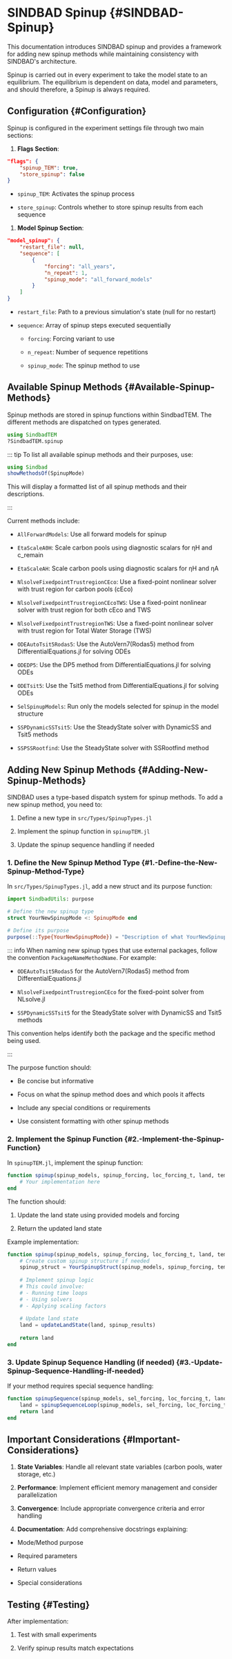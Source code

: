 
# SINDBAD Spinup {#SINDBAD-Spinup}

This documentation introduces SINDBAD spinup and provides a framework for adding new spinup methods while maintaining consistency with SINDBAD&#39;s architecture.

Spinup is carried out in every experiment to take the model state to an equilibrium. The equilibrium is dependent on data, model and parameters, and should therefore, a Spinup is always required.

## Configuration {#Configuration}

Spinup is configured in the experiment settings file through two main sections:
1. **Flags Section**:
  

```json
"flags": {
    "spinup_TEM": true,
    "store_spinup": false
}
```

- `spinup_TEM`: Activates the spinup process
  
- `store_spinup`: Controls whether to store spinup results from each sequence
  
1. **Model Spinup Section**:
  

```json
"model_spinup": {
    "restart_file": null,
    "sequence": [
        {
            "forcing": "all_years",
            "n_repeat": 1,
            "spinup_mode": "all_forward_models"
        }
    ]
}
```

- `restart_file`: Path to a previous simulation&#39;s state (null for no restart)
  
- `sequence`: Array of spinup steps executed sequentially
  - `forcing`: Forcing variant to use
    
  - `n_repeat`: Number of sequence repetitions
    
  - `spinup_mode`: The spinup method to use
    
  

## Available Spinup Methods {#Available-Spinup-Methods}

Spinup methods are stored in spinup functions within SindbadTEM. The different methods are dispatched on types generated. 

```julia
using SindbadTEM
?SindbadTEM.spinup
```


::: tip To list all available spinup methods and their purposes, use:

```julia
using Sindbad
showMethodsOf(SpinupMode)
```


This will display a formatted list of all spinup methods and their descriptions.

:::

Current methods include:
- `AllForwardModels`: Use all forward models for spinup
  
- `EtaScaleA0H`: Scale carbon pools using diagnostic scalars for ηH and c_remain
  
- `EtaScaleAH`: Scale carbon pools using diagnostic scalars for ηH and ηA
  
- `NlsolveFixedpointTrustregionCEco`: Use a fixed-point nonlinear solver with trust region for carbon pools (cEco)
  
- `NlsolveFixedpointTrustregionCEcoTWS`: Use a fixed-point nonlinear solver with trust region for both cEco and TWS
  
- `NlsolveFixedpointTrustregionTWS`: Use a fixed-point nonlinear solver with trust region for Total Water Storage (TWS)
  
- `ODEAutoTsit5Rodas5`: Use the AutoVern7(Rodas5) method from DifferentialEquations.jl for solving ODEs
  
- `ODEDP5`: Use the DP5 method from DifferentialEquations.jl for solving ODEs
  
- `ODETsit5`: Use the Tsit5 method from DifferentialEquations.jl for solving ODEs
  
- `SelSpinupModels`: Run only the models selected for spinup in the model structure
  
- `SSPDynamicSSTsit5`: Use the SteadyState solver with DynamicSS and Tsit5 methods
  
- `SSPSSRootfind`: Use the SteadyState solver with SSRootfind method
  

## Adding New Spinup Methods {#Adding-New-Spinup-Methods}

SINDBAD uses a type-based dispatch system for spinup methods. To add a new spinup method, you need to:
1. Define a new type in `src/Types/SpinupTypes.jl`
  
2. Implement the spinup function in `spinupTEM.jl`
  
3. Update the spinup sequence handling if needed
  

### 1. Define the New Spinup Method Type {#1.-Define-the-New-Spinup-Method-Type}

In `src/Types/SpinupTypes.jl`, add a new struct and its purpose function:

```julia
import SindbadUtils: purpose

# Define the new spinup type
struct YourNewSpinupMode <: SpinupMode end

# Define its purpose
purpose(::Type{YourNewSpinupMode}) = "Description of what YourNewSpinupMode does"
```


::: info When naming new spinup types that use external packages, follow the convention `PackageNameMethodName`. For example:
- `ODEAutoTsit5Rodas5` for the AutoVern7(Rodas5) method from DifferentialEquations.jl
  
- `NlsolveFixedpointTrustregionCEco` for the fixed-point solver from NLsolve.jl
  
- `SSPDynamicSSTsit5` for the SteadyState solver with DynamicSS and Tsit5 methods
  

This convention helps identify both the package and the specific method being used.

:::

The purpose function should:
- Be concise but informative
  
- Focus on what the spinup method does and which pools it affects
  
- Include any special conditions or requirements
  
- Use consistent formatting with other spinup methods
  

### 2. Implement the Spinup Function {#2.-Implement-the-Spinup-Function}

In `spinupTEM.jl`, implement the spinup function:

```julia
function spinup(spinup_models, spinup_forcing, loc_forcing_t, land, tem_info, n_timesteps, ::YourNewSpinupMode)
    # Your implementation here
end
```


The function should:
1. Update the land state using provided models and forcing
  
2. Return the updated land state
  

Example implementation:

```julia
function spinup(spinup_models, spinup_forcing, loc_forcing_t, land, tem_info, n_timesteps, ::YourNewSpinupMode)
    # Create custom spinup structure if needed
    spinup_struct = YourSpinupStruct(spinup_models, spinup_forcing, tem_info, land, loc_forcing_t, n_timesteps)
    
    # Implement spinup logic
    # This could involve:
    # - Running time loops
    # - Using solvers
    # - Applying scaling factors
    
    # Update land state
    land = updateLandState(land, spinup_results)
    
    return land
end
```


### 3. Update Spinup Sequence Handling (if needed) {#3.-Update-Spinup-Sequence-Handling-if-needed}

If your method requires special sequence handling:

```julia
function spinupSequence(spinup_models, sel_forcing, loc_forcing_t, land, tem_info, n_timesteps, log_index, n_repeat, ::YourNewSpinupMode)
    land = spinupSequenceLoop(spinup_models, sel_forcing, loc_forcing_t, land, tem_info, n_timesteps, log_index, n_repeat, YourNewSpinupMode())
    return land
end
```


## Important Considerations {#Important-Considerations}
1. **State Variables**: Handle all relevant state variables (carbon pools, water storage, etc.)
  
2. **Performance**: Implement efficient memory management and consider parallelization
  
3. **Convergence**: Include appropriate convergence criteria and error handling
  
4. **Documentation**: Add comprehensive docstrings explaining:
  - Mode/Method purpose
    
  - Required parameters
    
  - Return values
    
  - Special considerations
    
  

## Testing {#Testing}

After implementation:
1. Test with small experiments
  
2. Verify spinup results match expectations
  
